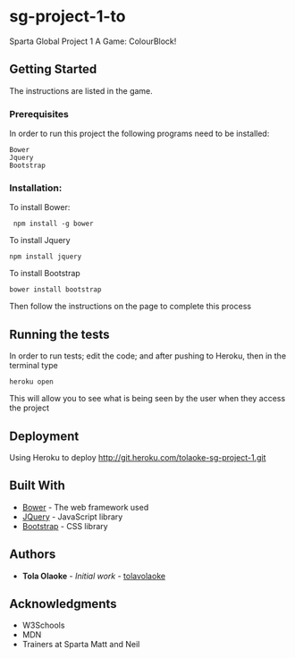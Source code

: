 # sg-project-1-to
Sparta Global Project 1
A Game: ColourBlock!

## Getting Started

The instructions are listed in the game.

### Prerequisites

 In order to run this project the following programs need to be installed:

 ```
 Bower
 Jquery
 Bootstrap
 ```

### Installation:

To install Bower:

```
 npm install -g bower
 ```

 To install Jquery

 ```
 npm install jquery
 ```

 To install Bootstrap

 ```
 bower install bootstrap
 ```

 Then follow the instructions on the page to complete this process

## Running the tests

 In order to run tests; edit the code; and after pushing to Heroku, then in the terminal type

 ```
 heroku open
 ```
 This will allow you to see what is being seen by the user when they access the project

## Deployment
 Using Heroku to deploy
 http://git.heroku.com/tolaoke-sg-project-1.git

## Built With

 * [Bower](https://bower.io) - The web framework used
 * [JQuery](https://www.npmjs.com/package/jquery) - JavaScript library
 * [Bootstrap](https://www.npmjs.com/package/bootstrap) - CSS library



## Authors

* **Tola Olaoke** - *Initial work* - [tolavolaoke](https://github.com/tolavolaoke)



## Acknowledgments

* W3Schools
* MDN
* Trainers at Sparta Matt and Neil
